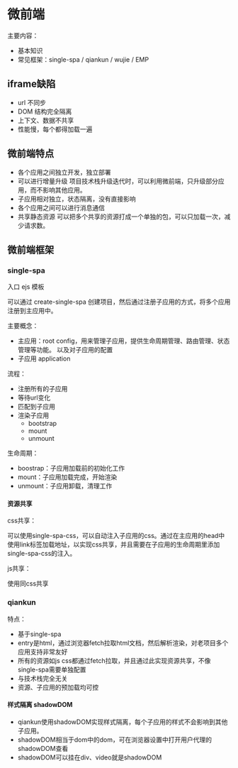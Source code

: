 # 微前端

主要内容：

- 基本知识
- 常见框架：single-spa / qiankun / wujie / EMP

## iframe缺陷

- url 不同步
- DOM 结构完全隔离
- 上下文、数据不共享
- 性能慢，每个都得加载一遍

## 微前端特点

- 各个应用之间独立开发，独立部署
- 可以进行增量升级
    项目技术栈升级迭代时，可以利用微前端，只升级部分应用，而不影响其他应用。
- 子应用相对独立，状态隔离，没有直接影响
- 各个应用之间可以进行消息通信
- 共享静态资源
    可以把多个共享的资源打成一个单独的包，可以只加载一次，减少请求数。

## 微前端框架

### single-spa

入口 ejs 模板

可以通过 create-single-spa 创建项目，然后通过注册子应用的方式，将多个应用注册到主应用中。

主要概念：

- 主应用：root config，用来管理子应用，提供生命周期管理、路由管理、状态管理等功能。 以及对子应用的配置
- 子应用 application

流程：

- 注册所有的子应用
- 等待url变化
- 匹配到子应用
- 渲染子应用
  - bootstrap
  - mount
  - unmount

生命周期：

- boostrap：子应用加载前的初始化工作
- mount：子应用加载完成，开始渲染
- unmount：子应用卸载，清理工作

#### 资源共享

css共享：

可以使用single-spa-css，可以自动注入子应用的css。通过在主应用的head中使用link标签加载地址，以实现css共享，并且需要在子应用的生命周期里添加single-spa-css的注入。

js共享：

使用同css共享

### qiankun

特点：

- 基于single-spa
- entry是html，通过浏览器fetch拉取html文档，然后解析渲染，对老项目多个应用支持非常友好
- 所有的资源如js css都通过fetch拉取，并且通过此实现资源共享，不像single-spa需要单独配置
- 与技术栈完全无关
- 资源、子应用的预加载均可控

#### 样式隔离 shadowDOM

- qiankun使用shadowDOM实现样式隔离，每个子应用的样式不会影响到其他子应用。
- shadowDOM相当于dom中的dom，可在浏览器设置中打开用户代理的shadowDOM查看
- shadowDOM可以挂在div、video就是shadowDOM

